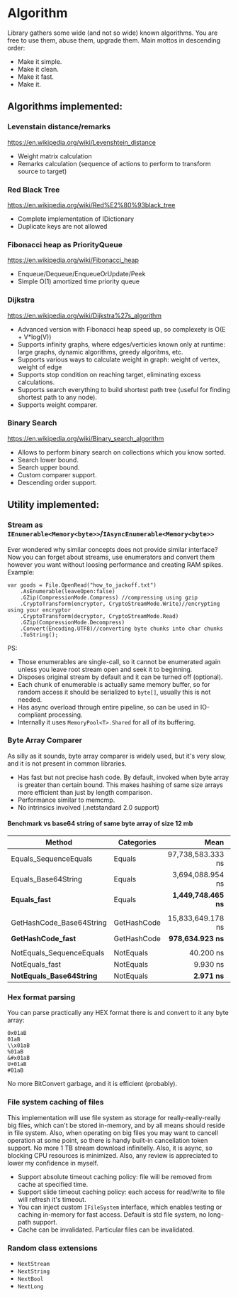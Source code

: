 # Algorithm
Library gathers some wide (and not so wide) known algorithms. You are free to use them, abuse them, upgrade them.
Main mottos in descending order:

  - Make it simple.
  - Make it clean.
  - Make it fast.
  - Make it.
     
## Algorithms implemented:

### Levenstain distance/remarks

https://en.wikipedia.org/wiki/Levenshtein_distance

  - Weight matrix calculation
  - Remarks calculation (sequence of actions to perform to transform source to target)

### Red Black Tree

https://en.wikipedia.org/wiki/Red%E2%80%93black_tree

  - Complete implementation of IDictionary
  - Duplicate keys are not allowed

### Fibonacci heap as PriorityQueue

https://en.wikipedia.org/wiki/Fibonacci_heap

  - Enqueue/Dequeue/EnqueueOrUpdate/Peek
  - Simple O(1) amortized time priority queue

### Dijkstra

https://en.wikipedia.org/wiki/Dijkstra%27s_algorithm

  - Advanced version with Fibonacci heap speed up, so complexety is O(E + V*log(V))
  - Supports infinity graphs, where edges/verticies known only at runtime: large graphs, dynamic algorithms, greedy algoritms, etc.
  - Supports various ways to calculate weight in graph: weight of vertex, weight of edge
  - Supports stop condition on reaching target, eliminating excess calculations.
  - Supports search everything to build shortest path tree (useful for finding shortest path to any node).
  - Supports weight comparer.

### Binary Search

https://en.wikipedia.org/wiki/Binary_search_algorithm

  - Allows to perform binary search on collections which you know sorted.
  - Search lower bound.
  - Search upper bound.
  - Custom comparer support.
  - Descending order support.


## Utility implemented:

### Stream as `IEnumerable<Memory<byte>>`/`IAsyncEnumerable<Memory<byte>>`

Ever wondered why similar concepts does not provide similar interface?
Now you can forget about streams, use enumerators and convert them however you want without loosing performance and creating RAM spikes.
Example:

    var goods = File.OpenRead("how_to_jackoff.txt")
        .AsEnumerable(leaveOpen:false)
        .GZip(CompressionMode.Compress) //compressing using gzip
        .CryptoTransform(encryptor, CryptoStreamMode.Write)//encrypting using your encryptor
        .CryptoTransform(decryptor, CryptoStreamMode.Read)
        .GZip(CompressionMode.Decompress)
        .Convert(Encoding.UTF8)//converting byte chunks into char chunks
        .ToString();

PS:
  - Those enumerables are single-call, so it cannot be enumerated again unless you leave root stream open and seek it to beginning. 
  - Disposes original stream by default and it can be turned off (optional).
  - Each chunk of enumerable is actually same memory buffer, so for random access it should be serialized to `byte[]`, usually this is not needed.
  - Has async overload through entire pipeline, so can be used in IO-compliant processing.
  - Internally it uses `MemoryPool<T>.Shared` for all of its buffering.

### Byte Array Comparer

As silly as it sounds, byte array comparer is widely used, but it's very slow,
and it is not present in common libraries. 

  - Has fast but not precise hash code. By default, invoked when byte array is greater than certain bound.
    This makes hashing of same size arrays more efficient than just by length comparison.
  - Performance similar to memcmp.
  - No intrinsics involved (.netstandard 2.0 support)

#### Benchmark vs base64 string of same byte array of size 12 mb

| Method                     |  Categories |                 Mean |             Error |            StdDev | Ratio | RatioSD |
|----------------------------|------------ |---------------------:|------------------:|------------------:|------:|--------:|
| Equals_SequenceEquals      |      Equals |    97,738,583.333 ns | 1,865,298.6873 ns | 1,995,848.6973 ns | 25.76 |    1.57 |
| Equals_Base64String        |      Equals |     3,694,088.954 ns |    73,389.0375 ns |   154,802.3886 ns |  1.00 |    0.00 |
| **Equals_fast**            |      Equals | **1,449,748.465 ns** |    22,448.8073 ns |    19,900.2830 ns |  0.38 |    0.02 |
|                            |             |                      |                   |                   |       |         |
| GetHashCode_Base64String   | GetHashCode |    15,833,649.178 ns |   305,151.1762 ns |   339,174.7238 ns |  1.00 |    0.00 |
| **GetHashCode_fast**       | GetHashCode |   **978,634.923 ns** |     5,682.2306 ns |     4,744.9199 ns |  0.06 |    0.00 |
|                            |             |                      |                   |                   |       |         |
| NotEquals_SequenceEquals   |   NotEquals |            40.200 ns |         0.2521 ns |         0.2105 ns | 13.53 |    0.19 |
| NotEquals_fast             |   NotEquals |             9.930 ns |         0.1783 ns |         0.1831 ns |  3.34 |    0.06 |
| **NotEquals_Base64String** |   NotEquals |         **2.971 ns** |         0.0401 ns |         0.0335 ns |  1.00 |    0.00 |

### Hex format parsing

You can parse practically any HEX format there is and convert to it any byte array:

    0x01aB
    01aB
    \\x01aB
    %01aB
    &#x01aB
    U+01aB
    #01aB

No more BitConvert garbage, and it is efficient (probably).

### File system caching of files

This implementation will use file system as storage for really-really-really big files, which can't be stored in-memory, and by all means should reside in file system.
Also, when operating on big files you may want to cancell operation at some point, so there is handy built-in cancellation token support. No more 1 TB stream download infinitelly.
Also, it is async, so blocking CPU resources is minimized.
Also, any review is appreciated to lower my confidence in myself.

  - Support absolute timeout caching policy: file will be removed from cache at specified time.
  - Support slide timeout caching policy: each access for read/write to file will refresh it's timeout.
  - You can inject custom `IFileSystem` interface, which enables testing or caching in-memory for fast access. Default is std file system, no long-path support.
  - Cache can be invalidated. Particular files can be invalidated.

### Random class extensions

  - `NextStream`
  - `NextString`
  - `NextBool`
  - `NextLong`